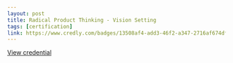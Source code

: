 ```yaml
---
layout: post
title: Radical Product Thinking - Vision Setting
tags: [certification]
link: https://www.credly.com/badges/13508af4-add3-46f2-a347-2716af674df0/public_url
---
```


<a href="https://www.credly.com/badges/13508af4-add3-46f2-a347-2716af674df0/public_url" target="_blank">View credential</a>